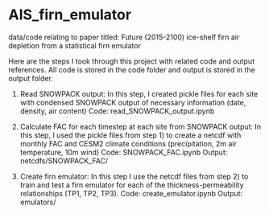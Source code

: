 # AIS_firn_emulator
data/code relating to paper titled: Future (2015-2100) ice-shelf firn air depletion from a statistical firn emulator

Here are the steps I took through this project with related code and output references. All code is stored in the code folder and output is stored in the output folder.

1) Read SNOWPACK output:
In this step, I created pickle files for each site with condensed SNOWPACK output of necessary information (date, density, air content)
Code: read_SNOWPACK_output.ipynb

2) Calculate FAC for each timestep at each site from SNOWPACK output:
In this step, I used the pickle files from step 1) to create a netcdf with monthly FAC and CESM2 climate conditions (precipitation, 2m air temperature, 10m wind)
Code: SNOWPACK_FAC.ipynb
Output: netcdfs/SNOWPACK_FAC/

3) Create firn emulator:
In this step I use the netcdf files from step 2) to train and test a firn emulator for each of the thickness-permeability relationships (TP1, TP2, TP3).
Code: create_emulator.ipynb
Output: emulators/

